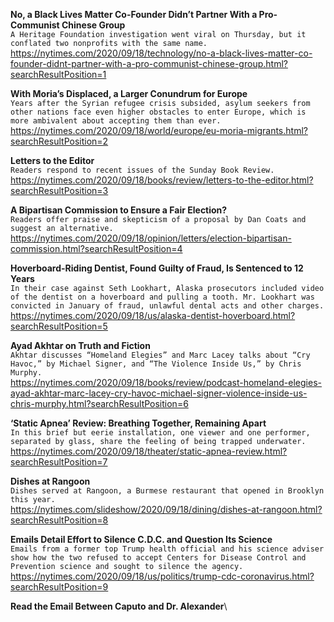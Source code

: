 **No, a Black Lives Matter Co-Founder Didn’t Partner With a Pro-Communist Chinese Group**\
`A Heritage Foundation investigation went viral on Thursday, but it conflated two nonprofits with the same name.`\
https://nytimes.com/2020/09/18/technology/no-a-black-lives-matter-co-founder-didnt-partner-with-a-pro-communist-chinese-group.html?searchResultPosition=1

**With Moria’s Displaced, a Larger Conundrum for Europe**\
`Years after the Syrian refugee crisis subsided, asylum seekers from other nations face even higher obstacles to enter Europe, which is more ambivalent about accepting them than ever.`\
https://nytimes.com/2020/09/18/world/europe/eu-moria-migrants.html?searchResultPosition=2

**Letters to the Editor**\
`Readers respond to recent issues of the Sunday Book Review.`\
https://nytimes.com/2020/09/18/books/review/letters-to-the-editor.html?searchResultPosition=3

**A Bipartisan Commission to Ensure a Fair Election?**\
`Readers offer praise and skepticism of a proposal by Dan Coats and suggest an alternative.`\
https://nytimes.com/2020/09/18/opinion/letters/election-bipartisan-commission.html?searchResultPosition=4

**Hoverboard-Riding Dentist, Found Guilty of Fraud, Is Sentenced to 12 Years**\
`In their case against Seth Lookhart, Alaska prosecutors included video of the dentist on a hoverboard and pulling a tooth. Mr. Lookhart was convicted in January of fraud, unlawful dental acts and other charges.`\
https://nytimes.com/2020/09/18/us/alaska-dentist-hoverboard.html?searchResultPosition=5

**Ayad Akhtar on Truth and Fiction**\
`Akhtar discusses “Homeland Elegies” and Marc Lacey talks about “Cry Havoc,” by Michael Signer, and “The Violence Inside Us,” by Chris Murphy.`\
https://nytimes.com/2020/09/18/books/review/podcast-homeland-elegies-ayad-akhtar-marc-lacey-cry-havoc-michael-signer-violence-inside-us-chris-murphy.html?searchResultPosition=6

**‘Static Apnea’ Review: Breathing Together, Remaining Apart**\
`In this brief but eerie installation, one viewer and one performer, separated by glass, share the feeling of being trapped underwater.`\
https://nytimes.com/2020/09/18/theater/static-apnea-review.html?searchResultPosition=7

**Dishes at Rangoon**\
`Dishes served at Rangoon, a Burmese restaurant that opened in Brooklyn this year.`\
https://nytimes.com/slideshow/2020/09/18/dining/dishes-at-rangoon.html?searchResultPosition=8

**Emails Detail Effort to Silence C.D.C. and Question Its Science**\
`Emails from a former top Trump health official and his science adviser show how the two refused to accept Centers for Disease Control and Prevention science and sought to silence the agency.`\
https://nytimes.com/2020/09/18/us/politics/trump-cdc-coronavirus.html?searchResultPosition=9

**Read the Email Between Caputo and Dr. Alexander**\
